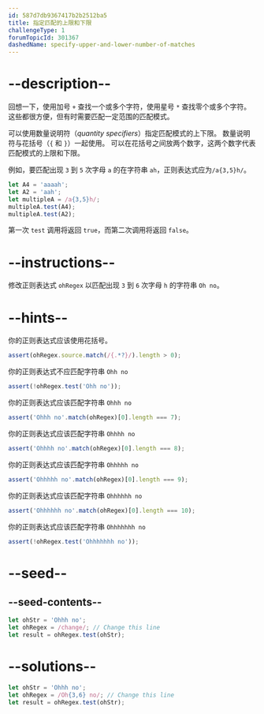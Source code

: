 ```yaml
---
id: 587d7db9367417b2b2512ba5
title: 指定匹配的上限和下限
challengeType: 1
forumTopicId: 301367
dashedName: specify-upper-and-lower-number-of-matches
---
```


# --description--

回想一下，使用加号 `+` 查找一个或多个字符，使用星号 `*` 查找零个或多个字符。 这些都很方便，但有时需要匹配一定范围的匹配模式。

可以使用数量说明符（<dfn>quantity specifiers</dfn>）指定匹配模式的上下限。 数量说明符与花括号（`{` 和 `}`）一起使用。 可以在花括号之间放两个数字，这两个数字代表匹配模式的上限和下限。

例如，要匹配出现 `3` 到 `5` 次字母 `a` 的在字符串 `ah`，正则表达式应为`/a{3,5}h/`。

```js
let A4 = 'aaaah';
let A2 = 'aah';
let multipleA = /a{3,5}h/;
multipleA.test(A4);
multipleA.test(A2);
```

第一次 `test` 调用将返回 `true`，而第二次调用将返回 `false`。

# --instructions--

修改正则表达式 `ohRegex` 以匹配出现 `3` 到 `6` 次字母 `h` 的字符串 `Oh no`。

# --hints--

你的正则表达式应该使用花括号。

```js
assert(ohRegex.source.match(/{.*?}/).length > 0);
```

你的正则表达式不应匹配字符串 `Ohh no`

```js
assert(!ohRegex.test('Ohh no'));
```

你的正则表达式应该匹配字符串 `Ohhh no`

```js
assert('Ohhh no'.match(ohRegex)[0].length === 7);
```

你的正则表达式应该匹配字符串 `Ohhhh no`

```js
assert('Ohhhh no'.match(ohRegex)[0].length === 8);
```

你的正则表达式应该匹配字符串 `Ohhhhh no`

```js
assert('Ohhhhh no'.match(ohRegex)[0].length === 9);
```

你的正则表达式应该匹配字符串 `Ohhhhhh no`

```js
assert('Ohhhhhh no'.match(ohRegex)[0].length === 10);
```

你的正则表达式应该匹配字符串 `Ohhhhhhh no`

```js
assert(!ohRegex.test('Ohhhhhhh no'));
```

# --seed--

## --seed-contents--

```js
let ohStr = 'Ohhh no';
let ohRegex = /change/; // Change this line
let result = ohRegex.test(ohStr);
```

# --solutions--

```js
let ohStr = 'Ohhh no';
let ohRegex = /Oh{3,6} no/; // Change this line
let result = ohRegex.test(ohStr);
```
